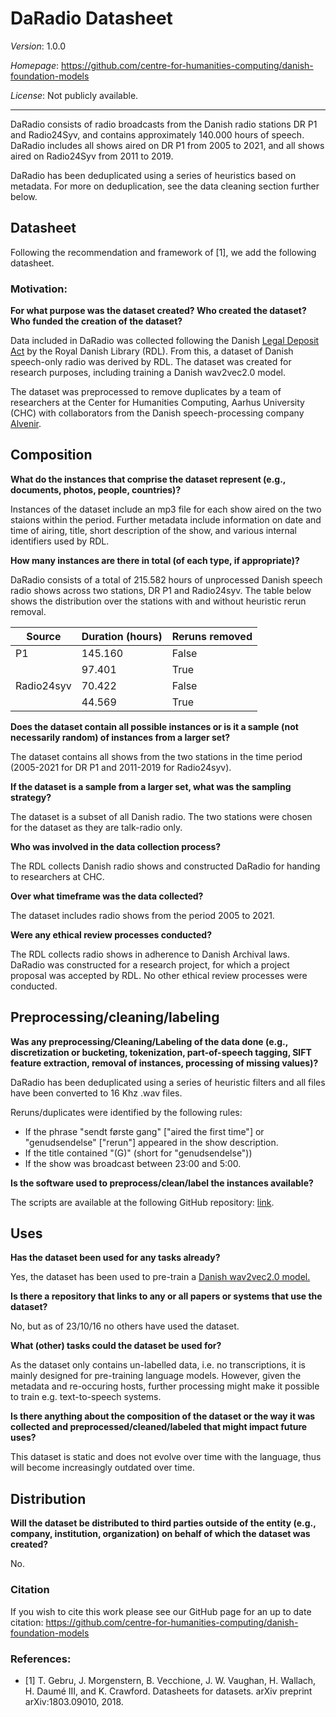 # DaRadio Datasheet

*Version*: 1.0.0

*Homepage*: https://github.com/centre-for-humanities-computing/danish-foundation-models

*License*: Not publicly available.

---

DaRadio consists of radio broadcasts from the Danish radio stations DR P1 and Radio24Syv, and contains approximately 140.000 hours of speech. DaRadio includes all shows aired on DR P1 from 2005 to 2021, and all shows aired on Radio24Syv from 2011 to 2019.

DaRadio has been deduplicated using a series of heuristics based on metadata. For more on deduplication, see the data cleaning section further below.


## Datasheet

Following the recommendation and framework of [1], we add the following datasheet. 

### Motivation:

**For what purpose was the dataset created? Who created the dataset? Who funded the creation of the dataset?**

Data included in DaRadio was collected following the Danish [Legal Deposit Act](https://www.retsinformation.dk/eli/lta/2004/1439) by the Royal Danish Library (RDL). From this, a dataset of Danish speech-only radio was derived by RDL. The dataset was created for research purposes, including training a Danish wav2vec2.0 model. 

The dataset was preprocessed to remove duplicates by a team of researchers at the Center for Humanities Computing, Aarhus University (CHC) with collaborators from the Danish speech-processing company [Alvenir](alvenir.ai).



## Composition

**What do the instances that comprise the dataset represent (e.g., documents, photos, people, countries)?**

Instances of the dataset include an mp3 file for each show aired on the two staions within the period. Further metadata include information on date and time of airing, title, short description of the show, and various internal identifiers used by RDL.

**How many instances are there in total (of each type, if appropriate)?**

DaRadio consists of a total of 215.582 hours of unprocessed Danish speech radio shows across two stations, DR P1 and Radio24syv. The table below shows the distribution over the stations with and without heuristic rerun removal.


| Source     | Duration (hours) | Reruns removed |
|------------|------------------|----------------|
| P1         | 145.160          | False          |
|            | 97.401           | True           |
| Radio24syv | 70.422           | False          |
|            | 44.569           | True           |


**Does the dataset contain all possible instances or is it a sample (not necessarily random) of instances from a larger set?**

The dataset contains all shows from the two stations in the time period (2005-2021 for DR P1 and 2011-2019 for Radio24syv).

**If the dataset is a sample from a larger set, what was the sampling strategy?**

The dataset is a subset of all Danish radio. The two stations were chosen for the dataset as they are talk-radio only. 


**Who was involved in the data collection process?**

The RDL collects Danish radio shows and constructed DaRadio for handing to researchers at CHC.


**Over what timeframe was the data collected?**

The dataset includes radio shows from the period 2005 to 2021.

**Were any ethical review processes conducted?**

The RDL collects radio shows in adherence to Danish Archival laws. DaRadio was constructed for a research project, for which a project proposal was accepted by RDL. No other ethical review processes were conducted.


## Preprocessing/cleaning/labeling

**Was any preprocessing/Cleaning/Labeling of the data done 
(e.g., discretization or bucketing, tokenization, part-of-speech tagging, 
SIFT feature extraction, removal of instances, processing of missing values)?**

DaRadio has been deduplicated using a series of heuristic filters and all files have been converted to 16 Khz .wav files. 

Reruns/duplicates were identified by the following rules:

- If the phrase "sendt første gang" ["aired the first time"] or "genudsendelse" ["rerun"] appeared in the show description.
- If the title contained "(G)" (short for "genudsendelse")) 
- If the show was broadcast between 23:00 and 5:00.



**Is the software used to preprocess/clean/label the instances available?**

The scripts are available at the following GitHub repository: [link](https://github.com/centre-for-humanities-computing/Gjallarhorn).

## Uses

**Has the dataset been used for any tasks already?**

Yes, the dataset has been used to pre-train a [Danish wav2vec2.0 model.](https://huggingface.co/chcaa/xls-r-300m-danish) 

**Is there a repository that links to any or all papers or systems that use the dataset?**

No, but as of 23/10/16 no others have used the dataset.

**What (other) tasks could the dataset be used for?**

As the dataset only contains un-labelled data, i.e. no transcriptions, it is mainly designed for pre-training language models. However, given the metadata and re-occuring hosts, further processing might make it possible to train e.g. text-to-speech systems. 

**Is there anything about the composition of the dataset or the way it was collected and
preprocessed/cleaned/labeled that might impact future uses?**

This dataset is static and does not evolve over time with the language, thus will become increasingly outdated over time.


## Distribution

**Will the dataset be distributed to third parties outside of the entity (e.g., company, institution, organization) on behalf of which the dataset was created?**

No.


### Citation
If you wish to cite this work please see our GitHub page for an up to date citation: https://github.com/centre-for-humanities-computing/danish-foundation-models


### References:

- [1] T. Gebru, J. Morgenstern, B. Vecchione, J. W. Vaughan, H. Wallach, H. Daumé III,
        and K. Crawford. Datasheets for datasets. arXiv preprint arXiv:1803.09010, 2018.

